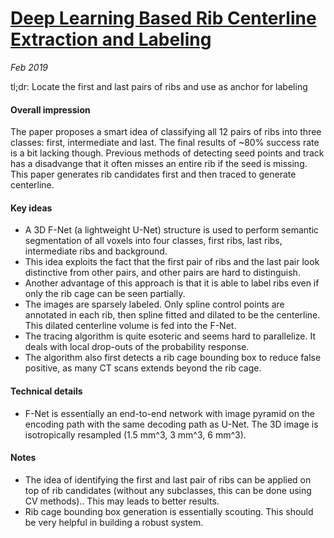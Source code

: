 # [Deep Learning Based Rib Centerline Extraction and Labeling](https://arxiv.org/pdf/1809.07082)

_Feb 2019_

tl;dr: Locate the first and last pairs of ribs and use as anchor for labeling

#### Overall impression
The paper proposes a smart idea of classifying all 12 pairs of ribs into three classes: first, intermediate and last. The final results of ~80% success rate is a bit lacking though. Previous methods of detecting seed points and track has a disadvange that it often misses an entire rib if the seed is missing. This paper generates rib candidates first and then traced to generate centerline.

#### Key ideas
- A 3D F-Net (a lightweight U-Net) structure is used to perform semantic segmentation of all voxels into four classes, first ribs, last ribs, intermediate ribs and background.  
- This idea exploits the fact that the first pair of ribs and the last pair look distinctive from other pairs, and other pairs are hard to distinguish.
- Another advantage of this approach is that it is able to label ribs even if only the rib cage can be seen partially.
- The images are sparsely labeled. Only spline control points are annotated in each rib, then spline fitted and dilated to be the centerline. This dilated centerline volume is fed into the F-Net. 
- The tracing algorithm is quite esoteric and seems hard to parallelize. It deals with local drop-outs of the probability response. 
- The algorithm also first detects a rib cage bounding box to reduce false positive, as many CT scans extends beyond the rib cage.

#### Technical details
- F-Net is essentially an end-to-end network with image pyramid on the encoding path with the same decoding path as U-Net. The 3D image is isotropically resampled  (1.5 mm^3, 3 mm^3, 6 mm^3).

#### Notes
- The idea of identifying the first and last pair of ribs can be applied on top of rib candidates (without any subclasses, this can be done using CV methods).. This may leads to better results.
- Rib cage bounding box generation is essentially scouting. This should be very helpful in building a robust system.

